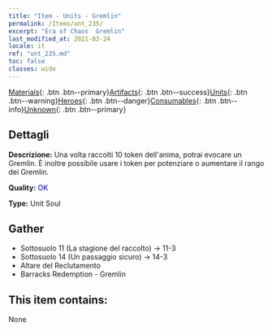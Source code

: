 ```yaml
---
title: "Item - Units - Gremlin"
permalink: /Items/unt_235/
excerpt: "Era of Chaos  Gremlin"
last_modified_at: 2021-03-24
locale: it
ref: "unt_235.md"
toc: false
classes: wide
---
```

 [Materials](/it/Items/){: .btn .btn--primary}[Artifacts](/it/Items/Artifacts/){: .btn .btn--success}[Units](/it/Items/Units/){: .btn .btn--warning}[Heroes](/it/Items/Heroes/){: .btn .btn--danger}[Consumables](/it/Items/Consumables/){: .btn .btn--info}[Unknown](/it/Items/Unknown/){: .btn .btn--primary}

## Dettagli
 **Descrizione:** Una volta raccolti 10 token dell'anima, potrai evocare un Gremlin. È inoltre possibile usare i token per potenziare o aumentare il rango dei Gremlin.

 **Quality:** <span style="color: #0000CD">OK</span>

 **Type:** Unit Soul

## Gather

*    Sottosuolo 11 (La stagione del raccolto) -> 11-3 
*    Sottosuolo 14 (Un passaggio sicuro) -> 14-3 
*    Altare del Reclutamento 
*    Barracks Redemption - Gremlin 

## This item contains:

  None

